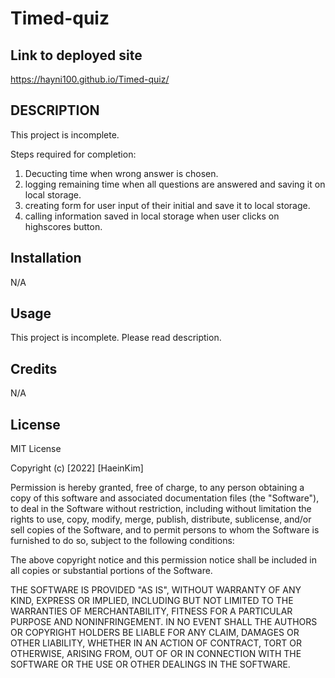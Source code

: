 # Timed-quiz

## Link to deployed site
https://hayni100.github.io/Timed-quiz/

## DESCRIPTION
This project is incomplete.

Steps required for completion:
 1. Decucting time when wrong answer is chosen.
 2. logging remaining time when all questions are answered and saving it on local storage.
 3. creating form for user input of their initial and save it to local storage.
 4. calling information saved in local storage when user clicks on highscores button. 

## Installation
N/A

## Usage 

This project is incomplete. Please read description. 

## Credits 
N/A

## License 

MIT License

Copyright (c) [2022] [HaeinKim]

Permission is hereby granted, free of charge, to any person obtaining a copy of this software and associated documentation files (the "Software"), to deal in the Software without restriction, including without limitation the rights to use, copy, modify, merge, publish, distribute, sublicense, and/or sell copies of the Software, and to permit persons to whom the Software is furnished to do so, subject to the following conditions:

The above copyright notice and this permission notice shall be included in all copies or substantial portions of the Software.

THE SOFTWARE IS PROVIDED "AS IS", WITHOUT WARRANTY OF ANY KIND, EXPRESS OR IMPLIED, INCLUDING BUT NOT LIMITED TO THE WARRANTIES OF MERCHANTABILITY, FITNESS FOR A PARTICULAR PURPOSE AND NONINFRINGEMENT. IN NO EVENT SHALL THE AUTHORS OR COPYRIGHT HOLDERS BE LIABLE FOR ANY CLAIM, DAMAGES OR OTHER LIABILITY, WHETHER IN AN ACTION OF CONTRACT, TORT OR OTHERWISE, ARISING FROM, OUT OF OR IN CONNECTION WITH THE SOFTWARE OR THE USE OR OTHER DEALINGS IN THE SOFTWARE.
